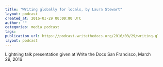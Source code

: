 ```yaml
---
title: "Writing globally for locals, by Laura Stewart"
layout: podcast
created_at: 2016-03-29 00:00:00 UTC
author: ""
categories: media podcast
tags:
publication_url: https://podcast.writethedocs.org/2016/03/29/writing-globally-for-locals-laura-stewart/
layout: podcast
---
```


Lightning talk presentation given at Write the Docs San Francisco, March 29, 2016
